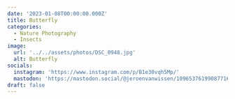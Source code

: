 ```yaml
---
date: '2023-01-08T00:00:00.000Z'
title: Butterfly
categories:
  - Nature Photography
  - Insects
image:
  url: '../../assets/photos/DSC_0948.jpg'
  alt: Butterfly
socials:
  instagram: 'https://www.instagram.com/p/B1e30vqh5Mp/'
  mastodon: 'https://mastodon.social/@jeroenvanwissen/109653761990877168'
draft: false
---
```


